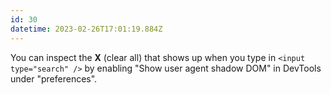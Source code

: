 ```yaml
---
id: 30
datetime: 2023-02-26T17:01:19.884Z
---
```


You can inspect the **X** (clear all) that shows up when you type in `<input type="search" />` by enabling "Show user agent shadow DOM" in DevTools under "preferences".
